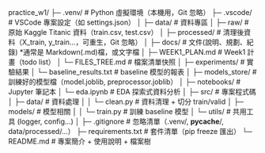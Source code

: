 ﻿practice_w1/
├─ .venv/               # Python 虛擬環境（本機用，Git 忽略）
├─ .vscode/             # VSCode 專案設定（如 settings.json）
│
├─ data/                # 資料專區
│  ├─ raw/              # 原始 Kaggle Titanic 資料（train.csv, test.csv）
│  ├─ processed/        # 清理後資料（X_train, y_train...，可重生，Git 忽略）
│
├─ docs/                # 文件(說明、規劃、紀錄) *通常是 Markdown(.md)檔，或文字檔
│  ├─ WEEK1_PLAN.md     # Week1 計畫（todo list）
│  └─ FILES_TREE.md    # 檔案清單快照
│
├─ experiments/         # 實驗結果
│  └─ baseline_results.txt   # baseline 模型的報表
│
├─ models_store/        # 訓練好的模型檔（model.joblib, preprocessor.joblib）
│
├─ notebooks/           # Jupyter 筆記本
│  └─ eda.ipynb         # EDA 探索式資料分析
│
├─ src/                 # 專案程式碼
│  ├─ data/             # 資料處理
│  │   └─ clean.py      # 資料清理 + 切分 train/valid
│  ├─ models/           # 模型相關
│  │   └─ train.py      # 訓練 baseline 模型
│  └─ utils/            # 共用工具 (logger, config…)
│
├─ .gitignore           # 忽略清單（.venv/, __pycache__/, data/processed/…）
├─ requirements.txt     # 套件清單（pip freeze 匯出）
└─ README.md            # 專案簡介 + 使用說明 + 檔案樹
